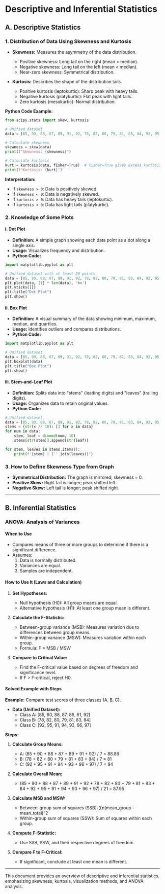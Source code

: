 # Descriptive and Inferential Statistics

## A. Descriptive Statistics

### 1. Distribution of Data Using Skewness and Kurtosis
- **Skewness:** Measures the asymmetry of the data distribution.
  - Positive skewness: Long tail on the right (mean > median).
  - Negative skewness: Long tail on the left (mean < median).
  - Near-zero skewness: Symmetrical distribution.

- **Kurtosis:** Describes the shape of the distribution tails.
  - Positive kurtosis (leptokurtic): Sharp peak with heavy tails.
  - Negative kurtosis (platykurtic): Flat peak with light tails.
  - Zero kurtosis (mesokurtic): Normal distribution.

**Python Code Example:**
```python
from scipy.stats import skew, kurtosis

# Unified dataset
data = [85, 90, 88, 87, 89, 91, 92, 78, 82, 80, 79, 81, 83, 84, 92, 95, 91, 94, 93, 96]

# Calculate skewness
skewness = skew(data)
print(f"Skewness: {skewness}")

# Calculate kurtosis
kurt = kurtosis(data, fisher=True)  # Fisher=True gives excess kurtosis
print(f"Kurtosis: {kurt}")
```
**Interpretation:**
- If `skewness > 0`: Data is positively skewed.
- If `skewness < 0`: Data is negatively skewed.
- If `kurtosis > 0`: Data has heavy tails (leptokurtic).
- If `kurtosis < 0`: Data has light tails (platykurtic).

### 2. Knowledge of Some Plots

#### i. Dot Plot
- **Definition:** A simple graph showing each data point as a dot along a single axis.
- **Usage:** Visualizes frequency and distribution.
- **Python Code:**
```python
import matplotlib.pyplot as plt

# Unified dataset with at least 20 points
data = [85, 90, 88, 87, 89, 91, 92, 78, 82, 80, 79, 81, 83, 84, 92, 95, 91, 94, 93, 96]
plt.plot(data, [1] * len(data), 'bo')
plt.yticks([])
plt.title("Dot Plot")
plt.show()
```

#### ii. Box Plot
- **Definition:** A visual summary of the data showing minimum, maximum, median, and quartiles.
- **Usage:** Identifies outliers and compares distributions.
- **Python Code:**
```python
import matplotlib.pyplot as plt

# Unified dataset
data = [85, 90, 88, 87, 89, 91, 92, 78, 82, 80, 79, 81, 83, 84, 92, 95, 91, 94, 93, 96]
plt.boxplot(data)
plt.title("Box Plot")
plt.show()
```

#### iii. Stem-and-Leaf Plot
- **Definition:** Splits data into "stems" (leading digits) and "leaves" (trailing digits).
- **Usage:** Organizes data to retain original values.
- **Python Code:**
```python
# Unified dataset
data = [85, 90, 88, 87, 89, 91, 92, 78, 82, 80, 79, 81, 83, 84, 92, 95, 91, 94, 93, 96]
stems = {str(x // 10): [] for x in data}
for num in data:
    stem, leaf = divmod(num, 10)
    stems[str(stem)].append(str(leaf))

for stem, leaves in stems.items():
    print(f"{stem} | {''.join(leaves)}")
```

### 3. How to Define Skewness Type from Graph
- **Symmetrical Distribution:** The graph is mirrored; skewness = 0.
- **Positive Skew:** Right tail is longer; peak shifted left.
- **Negative Skew:** Left tail is longer; peak shifted right.

---

## B. Inferential Statistics

### ANOVA: Analysis of Variances

#### When to Use
- Compares means of three or more groups to determine if there is a significant difference.
- Assumes:
  1. Data is normally distributed.
  2. Variances are equal.
  3. Samples are independent.

#### How to Use It (Laws and Calculation)
1. **Set Hypotheses:**
   - Null hypothesis (H0): All group means are equal.
   - Alternative hypothesis (H1): At least one group mean is different.

2. **Calculate the F-Statistic:**
   - Between-group variance (MSB): Measures variation due to differences between group means.
   - Within-group variance (MSW): Measures variation within each group.
   - Formula: F = MSB / MSW

3. **Compare to Critical Value:**
   - Find the F-critical value based on degrees of freedom and significance level.
   - If F > F-critical, reject H0.

#### Solved Example with Steps
**Example:** Compare test scores of three classes (A, B, C).
- **Data (Unified Dataset):**
  - Class A: [85, 90, 88, 87, 89, 91, 92]
  - Class B: [78, 82, 80, 79, 81, 83, 84]
  - Class C: [92, 95, 91, 94, 93, 96, 97]

**Steps:**
1. **Calculate Group Means:**
   - A: (85 + 90 + 88 + 87 + 89 + 91 + 92) / 7 = 88.86
   - B: (78 + 82 + 80 + 79 + 81 + 83 + 84) / 7 = 81
   - C: (92 + 95 + 91 + 94 + 93 + 96 + 97) / 7 = 94

2. **Calculate Overall Mean:**
   - (85 + 90 + 88 + 87 + 89 + 91 + 92 + 78 + 82 + 80 + 79 + 81 + 83 + 84 + 92 + 95 + 91 + 94 + 93 + 96 + 97) / 21 = 87.95

3. **Calculate MSB and MSW:**
   - Between-group sum of squares (SSB): ∑n(mean_group - mean_total)^2
   - Within-group sum of squares (SSW): Sum of squares within each group.

4. **Compute F-Statistic:**
   - Use SSB, SSW, and their respective degrees of freedom.

5. **Compare F to F-Critical:**
   - If significant, conclude at least one mean is different.

---
This document provides an overview of descriptive and inferential statistics, emphasizing skewness, kurtosis, visualization methods, and ANOVA analysis.

